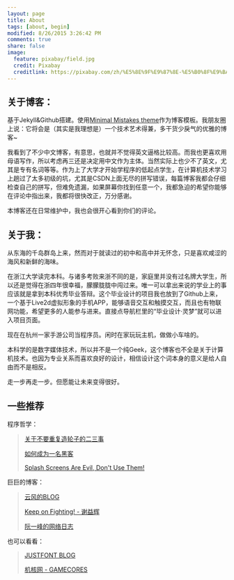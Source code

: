 ```yaml
---
layout: page
title: About
tags: [about, begin]
modified: 8/26/2015 3:26:42 PM  
comments: true
share: false
image:
  feature: pixabay/field.jpg
  credit: Pixabay
  creditlink: https://pixabay.com/zh/%E5%8E%9F%E9%87%8E-%E5%B0%8F%E9%BA%A6-%E5%A4%A9%E7%A9%BA-%E6%99%AF%E8%A7%82-%E5%86%9C%E4%B8%9A-%E8%87%AA%E7%84%B6-%E5%A4%8F%E5%A4%A9-%E5%86%9C%E6%9D%91-%E9%BB%84%E8%89%B2-%E5%86%9C%E5%9C%BA-867232/
---
```


## 关于博客：
基于Jekyll&Github搭建。使用[Minimal Mistakes theme](http://mmistakes.github.io/minimal-mistakes/)作为博客模板。我朋友圈上说：它将会是（其实是我理想是）一个技术艺术得兼，多干货少戾气的优雅的博客~

我看到了不少中文博客，有意思，也就并不觉得英文逼格比较高。而我也更喜欢用母语写作，所以考虑再三还是决定用中文作为主体。当然实际上也少不了英文，尤其是专有名词等等。作为上了大学才开始学程序的低起点学生，在计算机技术学习上趟过了太多初级的坑，尤其是CSDN上面无尽的拼写错误，每篇博客我都会仔细检查自己的拼写，但难免遗漏，如果屏幕你找到任意一个，我都急迫的希望你能够在评论中指出来，我都将很快改正，万分感谢。

本博客还在日常维护中，我也会很开心看到你们的评论。

## 关于我：
从东海的千岛群岛上来，然而对于就读过的初中和高中并无怀念，只是喜欢咸涩的海风和新鲜的海味。

在浙江大学读完本科。与诸多考败来浙不同的是，家庭里并没有过名牌大学生，所以还是觉得在浙四年很幸福，朦朦胧胧中闯过来。唯一可以拿出来说的学业上的事应该就是拿到本科优秀毕业答辩。这个毕业设计的项目我也放到了Github上来，一个基于Live2d虚拟形象的手机APP，能够语音交互和触摸交互，而且也有物联网功能，希望更多的人能参与进来。直接点导航栏里的“毕业设计·灵梦”就可以进入项目页面。

现在在杭州一家手游公司当程序员。闲时在家玩玩主机，做做小车啥的。

本科学的是数字媒体技术，所以并不是一个纯Geek，这个博客也不全是关于计算机技术。也因为专业关系而喜欢良好的设计，相信设计这个词本身的意义是给人自由而不是相反。

走一步再走一步。但愿能让未来变得很好。

## 一些推荐

程序哲学：

> [关于不要重复造轮子的二三事](http://avnpc.com/pages/howto-find-best-wheel-for-programming)
> 
> [如何成为一名黑客](http://translations.readthedocs.org/en/latest/hacker_howto.html)
> 
> [Splash Screens Are Evil, Don't Use Them!](http://cyrilmottier.com/2012/05/03/splash-screens-are-evil-dont-use-them/)

巨巨的博客：

> [云风的BLOG](http://blog.codingnow.com/)
> 
> [Keep on Fighting! - 谢益辉](http://yihui.name/cn/)
> 
> [阮一峰的网络日志](http://www.ruanyifeng.com/blog/)

也可以看看：

> [JUSTFONT BLOG](http://blog.justfont.com/)
> 
> [机核网 - GAMECORES](http://www.g-cores.com)